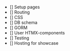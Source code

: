 - [] Setup pages
- [] Routing
- [] CSS
- [] DB schema
- [] GORM
- [] User HTMX-components
- [] Testing
- [] Hosting for showcase
